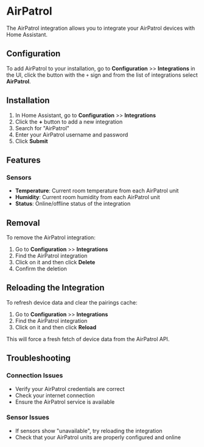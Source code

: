 # AirPatrol

The AirPatrol integration allows you to integrate your AirPatrol devices with Home Assistant.

## Configuration

To add AirPatrol to your installation, go to **Configuration** >> **Integrations** in the UI, click the button with the `+` sign and from the list of integrations select **AirPatrol**.

## Installation

1. In Home Assistant, go to **Configuration** >> **Integrations**
2. Click the **+** button to add a new integration
3. Search for "AirPatrol"
4. Enter your AirPatrol username and password
5. Click **Submit**

## Features

### Sensors
- **Temperature**: Current room temperature from each AirPatrol unit
- **Humidity**: Current room humidity from each AirPatrol unit
- **Status**: Online/offline status of the integration

## Removal

To remove the AirPatrol integration:

1. Go to **Configuration** >> **Integrations**
2. Find the AirPatrol integration
3. Click on it and then click **Delete**
4. Confirm the deletion

## Reloading the Integration

To refresh device data and clear the pairings cache:

1. Go to **Configuration** >> **Integrations**
2. Find the AirPatrol integration
3. Click on it and then click **Reload**

This will force a fresh fetch of device data from the AirPatrol API.

## Troubleshooting

### Connection Issues
- Verify your AirPatrol credentials are correct
- Check your internet connection
- Ensure the AirPatrol service is available

### Sensor Issues
- If sensors show "unavailable", try reloading the integration
- Check that your AirPatrol units are properly configured and online
